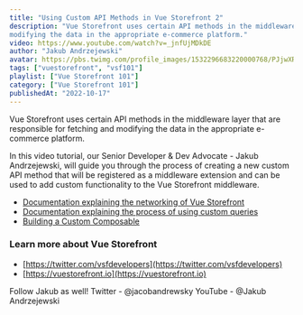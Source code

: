 ```yaml
---
title: "Using Custom API Methods in Vue Storefront 2"
description: "Vue Storefront uses certain API methods in the middleware layer that are responsible for fetching and
modifying the data in the appropriate e-commerce platform."
video: https://www.youtube.com/watch?v=_jnfUjMDkDE
author: "Jakub Andrzejewski"
avatar: https://pbs.twimg.com/profile_images/1532296683220000768/PJjwXRBO_400x400.jpg
tags: ["vuestorefront", "vsf101"]
playlist: ["Vue Storefront 101"]
category: ["Vue Storefront 101"]
publishedAt: "2022-10-17"
---
```

Vue Storefront uses certain API methods in the middleware layer that are responsible for fetching and modifying the data
in the appropriate e-commerce platform.

In this video tutorial, our Senior Developer & Dev Advocate - Jakub Andrzejewski, will guide you through the process of
creating a new custom API method that will be registered as a middleware extension and can be used to add custom
functionality to the Vue Storefront middleware.

- [Documentation explaining the networking of Vue Storefront](https://docs.vuestorefront.io/v2/architecture/networking.html)
- [Documentation explaining the process of using custom queries](https://docs.vuestorefront.io/v2/integrate/extending-integrations.html)
- [Building a Custom Composable](/videos/vue-storefront-101/building_a_custom_integration_for_vue_storefront_2)

### Learn more about Vue Storefront

- [https://twitter.com/vsfdevelopers](https://twitter.com/vsfdevelopers)
- [https://vuestorefront.io](https://vuestorefront.io)

Follow Jakub as well!
Twitter - @jacobandrewsky
YouTube - @Jakub Andrzejewski